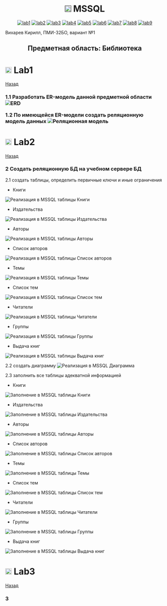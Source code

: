 <h1 name="content" align="center"><a href=""><img src="https://github.com/user-attachments/assets/e080adec-6af7-4bd2-b232-d43cb37024ac" width="20" height="20"/></a> MSSQL</h1>
<p align="center">
  <a href="#-lab1"><img alt="lab1" src="https://img.shields.io/badge/Lab1-blue"></a> 
  <a href="#-lab2"><img alt="lab2" src="https://img.shields.io/badge/Lab2-red"></a>
  <a href="#-lab3"><img alt="lab3" src="https://img.shields.io/badge/Lab3-green"></a>
  <a href="#-lab4"><img alt="lab4" src="https://img.shields.io/badge/Lab4-yellow"></a>
  <a href="#-lab5"><img alt="lab5" src="https://img.shields.io/badge/Lab5-gray"></a>
  <a href="#-lab6"><img alt="lab6" src="https://img.shields.io/badge/Lab6-orange"></a> 
  <a href="#-lab7"><img alt="lab7" src="https://img.shields.io/badge/Lab7-brown"></a>
  <a href="#-lab8"><img alt="lab8" src="https://img.shields.io/badge/Lab8-purple"></a>
  <a href="#-lab9"><img alt="lab9" src="https://img.shields.io/badge/Lab9-violet"></a> 
</p>

Вихарев Кирилл, ПМИ-32БО, вариант №1
<h2 align="center">Предметная область: Библиотека</h2>

# <img src="https://github.com/user-attachments/assets/e080adec-6af7-4bd2-b232-d43cb37024ac" width="20" height="20"/> Lab1
[Назад](#content)
<h3>
  <a href="#client"></a>
  1.1 Разработать ER-модель данной предметной области
  <img alt="ERD" src="https://github.com/kirill-155/DateBase/blob/main/Ресурсы/ERD.png">
  <p></p>
  1.2 По имеющейся ER-модели создать реляционную модель данных
  <img alt="Реляционная модель" src="https://github.com/kirill-155/DateBase/blob/main/Ресурсы/Реляционная%20модель.png">
</h3>


# <img src="https://github.com/user-attachments/assets/e080adec-6af7-4bd2-b232-d43cb37024ac" width="20" height="20"/> Lab2
[Назад](#content)
<h3>
  <a href="#client"></a>
  2 Создать реляционную БД на учебном сервере БД
</h3>

2.1 создать таблицы, определить первичные ключи и иные ограничения
- Книги
<img alt="Реализация в MSSQL таблицы Книги" src="https://github.com/kirill-155/DateBase/blob/main/Ресурсы/Реализация в MSSQL/Книги.sql">

- Издательства
<img alt="Реализация в MSSQL таблицы Издательства" src="https://github.com/kirill-155/DateBase/blob/main/Ресурсы/Реализация в MSSQL/Издательства.sql">

- Авторы
<img alt="Реализация в MSSQL таблицы Авторы" src="https://github.com/kirill-155/DateBase/blob/main/Ресурсы/Реализация в MSSQL/Авторы.sql">

- Список авторов
<img alt="Реализация в MSSQL таблицы Список авторов" src="https://github.com/kirill-155/DateBase/blob/main/Ресурсы/Реализация в MSSQL/Список авторов.png">

- Темы
<img alt="Реализация в MSSQL таблицы Темы" src="https://github.com/kirill-155/DateBase/blob/main/Ресурсы/Реализация в MSSQL/Темы.png">

- Список тем
<img alt="Реализация в MSSQL таблицы Список тем" src="https://github.com/kirill-155/DateBase/blob/main/Ресурсы/Реализация в MSSQL/Список тем.png">

- Читатели
<img alt="Реализация в MSSQL таблицы Читатели" src="https://github.com/kirill-155/DateBase/blob/main/Ресурсы/Реализация в MSSQL/Читатели.png">

- Группы
<img alt="Реализация в MSSQL таблицы Группы" src="https://github.com/kirill-155/DateBase/blob/main/Ресурсы/Реализация в MSSQL/Группы.png">

- Выдача книг
<img alt="Реализация в MSSQL таблицы Выдача книг" src="https://github.com/kirill-155/DateBase/blob/main/Ресурсы/Реализация в MSSQL/Выдача книг.png">

2.2 создать диаграмму
<img alt="Реализация в MSSQL Диаграмма" src="https://github.com/kirill-155/DateBase/blob/main/Ресурсы/Реализация в MSSQL/Диаграмма.png">

2.3 заполнить все таблицы адекватной информацией
- Книги
<img alt="Заполнение в MSSQL таблицы Книги" src="https://github.com/kirill-155/DateBase/blob/main/Ресурсы/Реализация в MSSQL/Заполнение/Книги.png">

- Издательства
<img alt="Заполнение в MSSQL таблицы Издательства" src="https://github.com/kirill-155/DateBase/blob/main/Ресурсы/Реализация в MSSQL/Заполнение/Издательства.png">

- Авторы
<img alt="Заполнение в MSSQL таблицы Авторы" src="https://github.com/kirill-155/DateBase/blob/main/Ресурсы/Реализация в MSSQL/Заполнение/Авторы.png">

- Список авторов
<img alt="Заполнение в MSSQL таблицы Список авторов" src="https://github.com/kirill-155/DateBase/blob/main/Ресурсы/Реализация в MSSQL/Заполнение/Список авторов.png">

- Темы
<img alt="Заполнение в MSSQL таблицы Темы" src="https://github.com/kirill-155/DateBase/blob/main/Ресурсы/Реализация в MSSQL/Заполнение/Темы.png">

- Список тем
<img alt="Заполнение в MSSQL таблицы Список тем" src="https://github.com/kirill-155/DateBase/blob/main/Ресурсы/Реализация в MSSQL/Заполнение/Список тем.png">

- Читатели
<img alt="Заполнение в MSSQL таблицы Читатели" src="https://github.com/kirill-155/DateBase/blob/main/Ресурсы/Реализация в MSSQL/Заполнение/Читатели.png">

- Группы
<img alt="Заполнение в MSSQL таблицы Группы" src="https://github.com/kirill-155/DateBase/blob/main/Ресурсы/Реализация в MSSQL/Заполнение/Группы.png">

- Выдача книг
<img alt="Заполнение в MSSQL таблицы Выдача книг" src="https://github.com/kirill-155/DateBase/blob/main/Ресурсы/Реализация в MSSQL/Заполнение/Выдача книг.png">

# <img src="https://github.com/user-attachments/assets/e080adec-6af7-4bd2-b232-d43cb37024ac" width="20" height="20"/> Lab3
[Назад](#content)
<h3>
  <a href="#client"></a>
  3
</h3>

